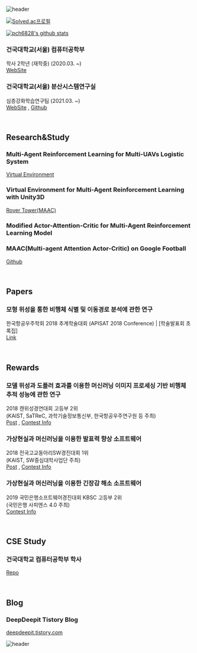 ![header](https://capsule-render.vercel.app/api?type=waving&color=timeGradient&section=header&height=240&text=Hoeun%20Lee's%20Github&fontSize=40)

[![Solved.ac프로필](http://mazassumnida.wtf/api/mini/generate_badge?boj=pch6828)](https://solved.ac/profile/pch6828)

[![pch6828's github stats](https://github-readme-stats.vercel.app/api?username=pch6828&show_icons=true&include_all_commits=true&count_private=true)](https://github-readme-stats.vercel.app/api?username=pch6828)

### 건국대학교(서울) 컴퓨터공학부
학사 2학년 (재학중) (2020.03. ~) <br>
[WebSite](http://cse.konkuk.ac.kr/main.do)

### 건국대학교(서울) 분산시스템연구실 
심층강화학습연구팀 (2021.03. ~) <br>
[WebSite](https://dmslab-konkuk.github.io/) , [Github](https://github.com/dmslab-konkuk)

<br>

## Research&Study
### Multi-Agent Reinforcement Learning for Multi-UAVs Logistic System
[Virtual Environment](https://github.com/dmslab-konkuk/LogisticsEnv)

### Virtual Environment for Multi-Agent Reinforcement Learning with Unity3D
[Rover Tower(MAAC)](https://github.com/dmslab-konkuk/RoverTowerEnv)

### Modified Actor-Attention-Critic for Multi-Agent Reinforcement Learning Model

### MAAC(Multi-agent Attention Actor-Critic) on Google Football
[Github](https://github.com/leehe228/TIL/tree/main/football) 

<br>

## Papers
### 모형 위성을 통한 비행체 식별 및 이동경로 분석에 관한 연구
한국항공우주학회 2018 추계학술대회 (APISAT 2018 Conference) | [학술발표회 초록집] <br>
[Link](http://ksas.or.kr/Publications/sub_05_11.asp) 

<br>

## Rewards
### 모델 위성과 도플러 효과를 이용한 머신러닝 이미지 프로세싱 기반 비행체 추적 성능에 관한 연구
2018 캔위성경연대회 고등부 2위 <br>
(KAIST, SaTReC, 과학기술정보통신부, 한국항공우주연구원 등 주최) <br>
[Post](https://deepdeepit.tistory.com/45) , [Contest Info](http://cansat.kaist.ac.kr/)

### 가상현실과 머신러닝을 이용한 발표력 향상 소프트웨어
2018 전국고교동아리SW경진대회 1위 <br>
(KAIST, SW중심대학사업단 주최) <br>
[Post](https://deepdeepit.tistory.com/50) , [Contest Info](https://www.highschool-swcontest.com/)

### 가상현실과 머신러닝을 이용한 긴장감 해소 소프트웨어
2019 국민은행소프트웨어경진대회 KBSC 고등부 2위 <br>
(국민은행 사피엔스 4.0 주최) <br>
[Contest Info](http://www.kbsccoding.com/)
 
<br>

## CSE Study
### 건국대학교 컴퓨터공학부 학사
[Repo](https://github.com/leehe228/Konkuk_Univ_CSE)

<br>

## Blog
### DeepDeepit Tistory Blog
[deepdeepit.tistory.com](https://deepdeepit.tistory.com/)



![header](https://capsule-render.vercel.app/api?type=waving&color=timeGradient&section=footer)

